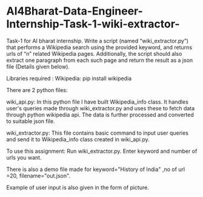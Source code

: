 # AI4Bharat-Data-Engineer-Internship-Task-1-wiki-extractor-
Task-1 for AI bharat internship.  Write a script (named “wiki_extractor.py”) that performs a Wikipedia search using the provided keyword, and returns urls of “n” related Wikipedia pages. Additionally, the script should also extract one paragraph from each such page and return the result as a json file (Details given below).


Libraries required :
Wikipedia: pip install wikipedia

There are 2 python files:

wiki_api.py: In this python file I have built Wikipedia_info class. It handles user's queries made through wiki_extractor.py and uses these to fetch data through python wikipedia api. The data is further processed and converted to suitable json file.

wiki_extractor.py: This file contains basic command to input user queries and send it to Wikipedia_info class created in wiki_api.py.

To use this assignment: Run wiki_extractor.py. Enter keyword and number of urls you want.

There is also a demo file made for keyword="History of India" ,no of url =20, filename="out.json". 

Example of user input is also given in the form of picture.
